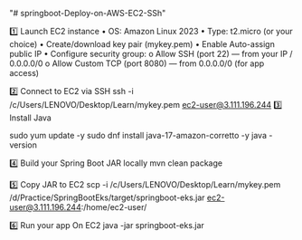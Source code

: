 "# springboot-Deploy-on-AWS-EC2-SSh" 


1️⃣ Launch EC2 instance
•	OS: Amazon Linux 2023
•	Type: t2.micro (or your choice)
•	Create/download key pair (mykey.pem)
•	Enable Auto-assign public IP
•	Configure security group:
o	Allow SSH (port 22) — from your IP / 0.0.0.0/0
o	Allow Custom TCP (port 8080) — from 0.0.0.0/0 (for app access)

2️⃣ Connect to EC2 via SSH
	ssh -i /c/Users/LENOVO/Desktop/Learn/mykey.pem ec2-user@3.111.196.244
3️⃣ Install Java

sudo yum update -y
sudo dnf install java-17-amazon-corretto -y
java -version


4️⃣ Build your Spring Boot JAR locally
mvn clean package


5️⃣ Copy JAR to EC2
scp -i /c/Users/LENOVO/Desktop/Learn/mykey.pem /d/Practice/SpringBootEks/target/springboot-eks.jar ec2-user@3.111.196.244:/home/ec2-user/

6️⃣ Run your app
On EC2
java -jar springboot-eks.jar
